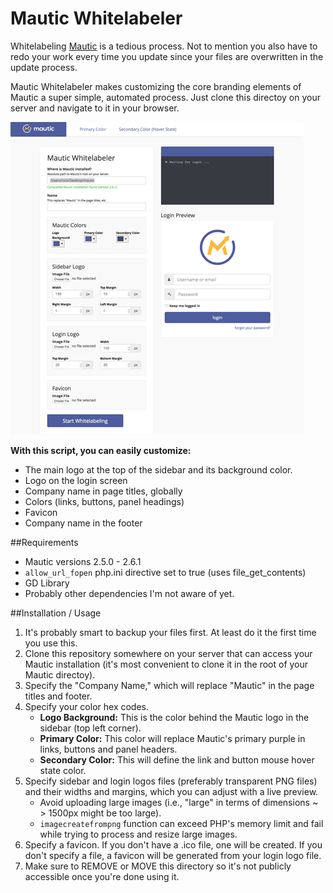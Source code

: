 # Mautic Whitelabeler

Whitelabeling [Mautic](http://github.com/mautic/mautic) is a tedious process. Not to mention you also have to redo your work every time you update since your files are overwritten in the update process.

Mautic Whitelabeler makes customizing the core branding elements of Mautic a super simple, automated process. Just clone this directoy on your server and navigate to it in your browser.

![Screenshot](preview.png)

**With this script, you can easily customize:**

* The main logo at the top of the sidebar and its background color.
* Logo on the login screen
* Company name in page titles, globally
* Colors (links, buttons, panel headings)
* Favicon
* Company name in the footer

##Requirements

* Mautic versions 2.5.0 - 2.6.1
* `allow_url_fopen` php.ini directive set to true (uses file_get_contents)
* GD Library
* Probably other dependencies I'm not aware of yet.

##Installation / Usage

1. It's probably smart to backup your files first. At least do it the first time you use this.
2. Clone this repository somewhere on your server that can access your Mautic installation (it's most convenient to clone it in the root of your Mautic directoy).
3. Specify the "Company Name," which will replace "Mautic" in the page titles and footer.
4. Specify your color hex codes.
	* **Logo Background:** This is the color behind the Mautic logo in the sidebar (top left corner).
	* **Primary Color:** This color will replace Mautic's primary purple in links, buttons and panel headers.
	* **Secondary Color:** This will define the link and button mouse hover state color.
5. Specify sidebar and login logos files (preferably transparent PNG files) and their widths and margins, which you can adjust with a live preview.
	* Avoid uploading large images (i.e., "large" in terms of dimensions ~ > 1500px might be too large). 
	* `imagecreatefrompng` function can exceed PHP's memory limit and fail while trying to process and resize large images.
6. Specify a favicon. If you don't have a .ico file, one will be created. If you don't specify a file, a favicon will be generated from your login logo file.
7. Make sure to REMOVE or MOVE this directory so it's not publicly accessible once you're done using it.